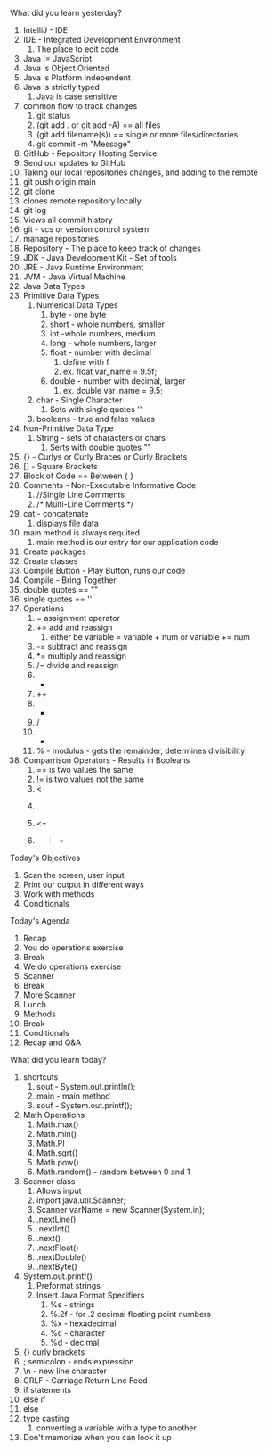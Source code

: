 What did you learn yesterday?

1. IntelliJ - IDE
2. IDE - Integrated Development Environment
   1. The place to edit code
3. Java != JavaScript
4. Java is Object Oriented
5. Java is Platform Independent
6. Java is strictly typed
   1. Java is case sensitive
7. common flow to track changes
   1. git status
   2. (git add . or git add -A) == all files
   3. (git add filename(s)) == single or more files/directories
   4. git commit -m "Message"
8. GitHub - Repository Hosting Service
9.  Send our updates to GitHub
   1. Taking our local repositories changes, and adding to the remote
   2. git push origin main
10. git clone
   1. clones remote repository locally
11. git log 
   1. Views all commit history
12. git - vcs or version control system
   1.  manage repositories
13. Repository - The place to keep track of changes
14. JDK - Java Development Kit - Set of tools
15. JRE - Java Runtime Environment
   1. JVM - Java Virtual Machine
16. Java Data Types
   1. Primitive Data Types
      1. Numerical Data Types
         1. byte - one byte
         2. short - whole numbers, smaller
         3. int -whole numbers, medium
         4. long -  whole numbers, larger
         5. float - number with decimal
            1. define with f
            2. ex. float var_name = 9.5f;
         6. double - number with decimal, larger
            1. ex. double var_name = 9.5;
      2. char - Single Character
         1. Sets with single quotes ''
      3. booleans - true and false values
   2. Non-Primitive Data Type
      1. String - sets of characters or chars
         1. Serts with double quotes ""
17. {} - Curlys or Curly Braces or Curly Brackets
18. [] - Square Brackets
19. Block of Code == Between { }
20. Comments - Non-Executable Informative Code
    1.  //Single Line Comments
    2.  /* Multi-Line Comments */
21. cat - concatenate
    1.  displays file data
22. main method is always requited
    1.  main method is our entry for our application code
23. Create packages
24. Create classes
25. Compile Button - Play Button, runs our code
26. Compile - Bring Together
27. double quotes == ""
28. single quotes == ''
29. Operations
    1.  = assignment operator
    2. += add and reassign
       1. either be variable = variable + num or variable += num
    3. -= subtract and reassign
    4. *= multiply and reassign
    5. /= divide and reassign
    6. +
    7. ++
    8. -
    9. /
    10. * 
    11. % - modulus - gets the remainder, determines divisibility
30. Comparrison Operators - Results in Booleans
    1.  == is two values the same
    2.  != is two values not the same
    3.  <
    4.  >
    5.  <=
    6.  >=


Today's Objectives

1. Scan the screen, user input
2. Print our output in different ways
3. Work with methods
4. Conditionals

Today's Agenda

1. Recap
2. You do operations exercise
3. Break
4. We do operations exercise
5. Scanner
6. Break
7. More Scanner
8. Lunch
9. Methods
10. Break
11. Conditionals
12. Recap and Q&A

What did you learn today?

1. shortcuts
   1. sout - System.out.println();
   2. main - main method
   3. souf - System.out.printf();
2. Math Operations
   1. Math.max()
   2. Math.min()
   3. Math.PI
   4. Math.sqrt()
   5. Math.pow()
   6. Math.random() - random between 0 and 1
3. Scanner class
   1. Allows input
   2. import java.util.Scanner;
   3. Scanner varName = new Scanner(System.in);
   4. .nextLine()
   5. .nextInt()
   6. .next()
   7. .nextFloat()
   8. .nextDouble()
   9. .nextByte()
4. System.out.printf()
   1. Preformat strings
   2. Insert Java Format Specifiers
      1. %s - strings
      2. %.2f - for .2 decimal floating point numbers
      3. %x - hexadecimal
      4. %c - character
      5. %d - decimal
5. {} curly brackets
6. ; semicolon - ends expression
7. \n - new line character
8. CRLF - Carriage Return Line Feed
9. if statements
10. else if
11. else
12. type casting
    1.  converting a variable with a type to another
13. Don't memorize when you can look it up